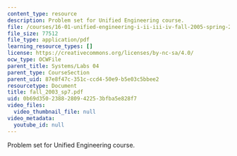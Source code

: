 ```yaml
---
content_type: resource
description: Problem set for Unified Engineering course.
file: /courses/16-01-unified-engineering-i-ii-iii-iv-fall-2005-spring-2006/0b69d3502388280942253bfba5e828f7_fall_2003_sp7.pdf
file_size: 77512
file_type: application/pdf
learning_resource_types: []
license: https://creativecommons.org/licenses/by-nc-sa/4.0/
ocw_type: OCWFile
parent_title: Systems/Labs 04
parent_type: CourseSection
parent_uid: 87e8f47c-351c-ccd4-50e9-b5e03c5bbee2
resourcetype: Document
title: fall_2003_sp7.pdf
uid: 0b69d350-2388-2809-4225-3bfba5e828f7
video_files:
  video_thumbnail_file: null
video_metadata:
  youtube_id: null
---
```

Problem set for Unified Engineering course.